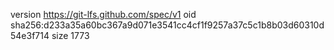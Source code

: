 version https://git-lfs.github.com/spec/v1
oid sha256:d233a35a60bc367a9d071e3541cc4cf1f9257a37c5c1b8b03d60310d54e3f714
size 1773
